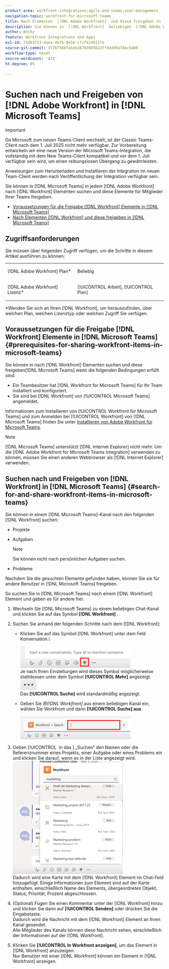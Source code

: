 ```yaml
---
product-area: workfront-integrations;agile-and-teams;user-management
navigation-topic: workfront-for-microsoft-teams
title: Nach Elementen  [!DNL Adobe Workfront]  und diese freigeben in [!DNL Microsoft Teams]
description: Sie können in  [!DNL Workfront]  beliebigen  [!DNL Adobe WorkfrontWorkfront]  nach Elementen suchen  [!DNL Microsoft Teams]  diese Elemente für Mitglieder Ihrer Teams freigeben.
author: Becky
feature: Workfront Integrations and Apps
exl-id: 71d83723-daea-4b7b-8e5b-cfcf414611fe
source-git-commit: 372b7566fa5eb38703905b22ff43d49a76bcb400
workflow-type: tm+mt
source-wordcount: '472'
ht-degree: 0%

---
```


# Suchen nach und Freigeben von [!DNL Adobe Workfront] in [!DNL Microsoft Teams]

>[!IMPORTANT]
>
>Da Microsoft zum neuen Teams-Client wechselt, ist der Classic Teams-Client nach dem 1. Juli 2025 nicht mehr verfügbar. Zur Vorbereitung entwickeln wir eine neue Version der Microsoft Teams-Integration, die vollständig mit dem New Teams-Client kompatibel und vor dem 1. Juli verfügbar sein wird, um einen reibungslosen Übergang zu gewährleisten.
>
>Anweisungen zum Herunterladen und Installieren der Integration im neuen Team-Client werden nach Veröffentlichung der Integration verfügbar sein.

Sie können in [!DNL Microsoft Teams] in jedem [!DNL Adobe Workfront] nach [!DNL Workfront] Elementen suchen und diese Elemente für Mitglieder Ihrer Teams freigeben.

* [Voraussetzungen für die Freigabe  [!DNL Workfront]  Elemente in [!DNL Microsoft Teams]](#prerequisites-for-sharing-workfront-items-in-microsoft-teams-prerequisites-for-sharing-workfront-items-in-microsoft-teams)
* [Nach Elementen  [!DNL Workfront]  und diese freigeben in [!DNL Microsoft Teams]](#search-for-and-share-adobe-workfront-items-in-microsoft-teams)

## Zugriffsanforderungen

Sie müssen über folgenden Zugriff verfügen, um die Schritte in diesem Artikel ausführen zu können:

<table style="table-layout:auto"> 
 <col> 
 <col> 
 <tbody> 
  <tr> 
   <td role="rowheader">[!DNL Adobe Workfront] Plan*</td> 
   <td> <p>Beliebig</p> </td> 
  </tr> 
  <tr> 
   <td role="rowheader">[!DNL Adobe Workfront] Lizenz*</td> 
   <td> <p>[!UICONTROL Arbeit], [!UICONTROL Plan]</p> </td> 
  </tr> 
 </tbody> 
</table>

&#42;Wenden Sie sich an Ihren [!DNL Workfront], um herauszufinden, über welchen Plan, welchen Lizenztyp oder welchen Zugriff Sie verfügen.

## Voraussetzungen für die Freigabe [!DNL Workfront] Elemente in [!DNL Microsoft Teams] {#prerequisites-for-sharing-workfront-items-in-microsoft-teams}

Sie können in nach [!DNL Workfront] Elementen suchen und diese freigeben[!DNL Microsoft Teams] wenn die folgenden Bedingungen erfüllt sind:

* Ein Teambesitzer hat [!DNL Workfront for Microsoft Teams] für Ihr Team installiert und konfiguriert.
* Sie sind bei [!DNL Workfront] von [!UICONTROL Microsoft Teams] angemeldet.

Informationen zum Installieren von [!UICONTROL Workfront für Microsoft Teams] und zum Anmelden bei [!UICONTROL Workfront] von [!DNL Microsoft Teams] finden Sie unter [Installieren von Adobe Workfront für Microsoft Teams](../../workfront-integrations-and-apps/using-workfront-with-microsoft-teams/install-workfront-ms-teams.md).

>[!NOTE]
>
>[!DNL Microsoft Teams] unterstützt [!DNL Internet Explorer] nicht mehr. Um die [!DNL Adobe Workfront for Microsoft Teams integration] verwenden zu können, müssen Sie einen anderen Webbrowser als [!DNL Internet Explorer] verwenden.


## Suchen nach und Freigeben von [!DNL Workfront] in [!DNL Microsoft Teams] {#search-for-and-share-workfront-items-in-microsoft-teams}

Sie können in einem [!DNL Microsoft Teams]-Kanal nach den folgenden [!DNL Workfront] suchen:

* Projekte
* Aufgaben

  >[!NOTE]
  >
  >Sie können nicht nach persönlichen Aufgaben suchen.

* Probleme

Nachdem Sie die gesuchten Elemente gefunden haben, können Sie sie für andere Benutzer in [!DNL Microsoft Teams] freigeben.

So suchen Sie in [!DNL Microsoft Teams] nach einem [!DNL Workfront] Element und geben es für andere frei:

1. Wechseln Sie [!DNL Microsoft Teams] zu einem beliebigen Chat-Kanal und klicken Sie auf das Symbol **[!DNL Workfront]** .
1. Suchen Sie anhand der folgenden Schritte nach dem [!DNL Workfront]:

   * Klicken Sie auf das Symbol [!DNL Workfront] unter dem Feld Konversation.\

     ![ms_teams_workfront_pinned_icon_highlight.png](assets/ms-teams-workfront-pinned-icon-highlight-350x69.png)\
      Je nach Ihren Einstellungen wird dieses Symbol möglicherweise stattdessen unter dem Symbol **[!UICONTROL Mehr]** angezeigt.\
      ![more_icon.png](assets/more-icon-52x34.png)\
      Das **[!UICONTROL Suche]** wird standardmäßig angezeigt.

   * Geben Sie *@[!DNL Workfront]* aus einem beliebigen Kanal ein, wählen Sie Workfront und dann **[!UICONTROL Suche] aus**

     ![ms_teams_search_from_command.png](assets/ms-teams-search-from-command-350x74.png)

1. Geben [!UICONTROL &#x200B; in das &#x200B;] „Suchen“ den Namen oder die Referenznummer eines Projekts, einer Aufgabe oder eines Problems ein und klicken Sie darauf, wenn es in der Liste angezeigt wird.\
   ![ms_teams_searching_for_items.png](assets/ms-teams-searching-for-items-350x359.png)\
   Dadurch wird eine Karte mit dem [!DNL Workfront] Element im Chat-Feld hinzugefügt. Einige Informationen zum Element sind auf der Karte enthalten, einschließlich Name des Elements, übergeordnetes Objekt, Status, Priorität, Prozent abgeschlossen.

1. (Optional) Fügen Sie einen Kommentar unter der [!DNL Workfront] hinzu und klicken Sie dann auf **[!UICONTROL Senden]** oder drücken Sie die Eingabetaste.\
   Dadurch wird die Nachricht mit dem [!DNL Workfront] Element an Ihren Kanal gesendet.\
   Alle Mitglieder des Kanals können diese Nachricht sehen, einschließlich der Informationen auf der [!DNL Workfront].

1. Klicken Sie **[!UICONTROL In Workfront anzeigen]**, um das Element in [!DNL Workfront] anzuzeigen.\
   Nur Benutzer mit einer [!DNL Workfront] können ein Element in [!DNL Workfront] anzeigen.

